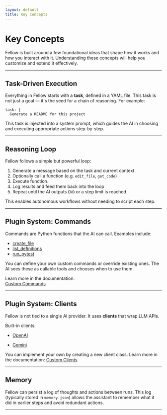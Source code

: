 ```yaml
---
layout: default
title: Key Concepts
---
```


# Key Concepts

Fellow is built around a few foundational ideas that shape how it works and how you interact with it. Understanding these concepts will help you customize and extend it effectively.

---

## Task-Driven Execution

Everything in Fellow starts with a **task**, defined in a YAML file. This task is not just a goal — it's the seed for a chain of reasoning. For example:

    task: |
      Generate a README for this project

This task is injected into a system prompt, which guides the AI in choosing and executing appropriate actions step-by-step.

---

## Reasoning Loop

Fellow follows a simple but powerful loop:

1. Generate a message based on the task and current context  
2. Optionally call a function (e.g. `edit_file`, `get_code`)  
3. Execute function.
4. Log results and feed them back into the loop  
5. Repeat until the AI outputs `END` or a step limit is reached  

This enables autonomous workflows without needing to script each step.

---

## Plugin System: Commands

Commands are Python functions that the AI can call. Examples include:

- [create_file](docs/commands/buildin/create_file.md)
- [list_definitions](docs/commands/buildin/list_definitions.md)
- [run_pytest](docs/commands/buildin/run_pytest.md)

You can define your own custom commands or override existing ones. The AI sees these as callable tools and chooses when to use them.

Learn more in the documentation:  
[Custom Commands](docs/commands/custom/index.md)

---

## Plugin System: Clients

Fellow is not tied to a single AI provider. It uses **clients** that wrap LLM APIs.

Built-in clients:

- [OpenAI](docs/clients/openai.md)

- [Gemini](docs/clients/gemini.md)

You can implement your own by creating a new client class. Learn more in the documentation: [Custom Clients](docs/clients/custom.md)

---

## Memory

Fellow can persist a log of thoughts and actions between runs. This log (typically stored in `memory.json`) allows the assistant to remember what it did in earlier steps and avoid redundant actions.

---
